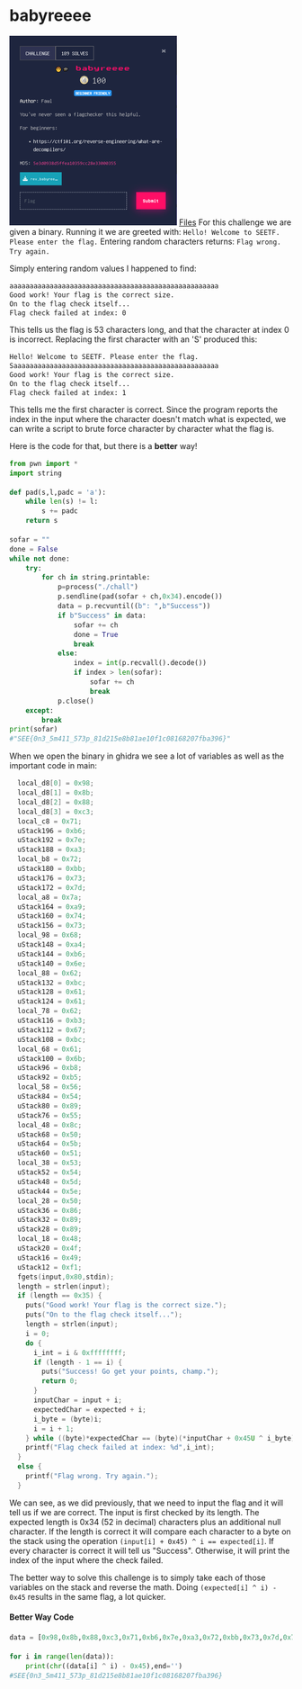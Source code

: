 # babyreeee

![chall](./Images/babyreeee.PNG)
[Files](./Files/rev_babyreeee.zip)
For this challenge we are given a binary. Running it we are greeted with:
`Hello! Welcome to SEETF. Please enter the flag.`
Entering random characters returns:
`Flag wrong. Try again.`

Simply entering random values I happened to find:

```
aaaaaaaaaaaaaaaaaaaaaaaaaaaaaaaaaaaaaaaaaaaaaaaaaaaa
Good work! Your flag is the correct size.
On to the flag check itself...
Flag check failed at index: 0
```

This tells us the flag is 53 characters long, and that the character at index 0 is incorrect. Replacing the first character with an 'S' produced this:

```
Hello! Welcome to SEETF. Please enter the flag.
Saaaaaaaaaaaaaaaaaaaaaaaaaaaaaaaaaaaaaaaaaaaaaaaaaaa
Good work! Your flag is the correct size.
On to the flag check itself...
Flag check failed at index: 1
```

This tells me the first character is correct. Since the program reports the index in the input where the character doesn't match what is expected, we can write a script to brute force character by character what the flag is.

Here is the code for that, but there is a **better** way!

```python
from pwn import *
import string

def pad(s,l,padc = 'a'):
    while len(s) != l:
        s += padc
    return s

sofar = ""
done = False
while not done:
    try:
        for ch in string.printable:
            p=process("./chall")
            p.sendline(pad(sofar + ch,0x34).encode())
            data = p.recvuntil((b": ",b"Success"))
            if b"Success" in data:
                sofar += ch
                done = True
                break
            else:
                index = int(p.recvall().decode())
                if index > len(sofar):
                    sofar += ch
                    break
            p.close()
    except:
        break
print(sofar)
#"SEE{0n3_5m411_573p_81d215e8b81ae10f1c08168207fba396}"
```

When we open the binary in ghidra we see a lot of variables as well as the important code in main:

```c
  local_d8[0] = 0x98;
  local_d8[1] = 0x8b;
  local_d8[2] = 0x88;
  local_d8[3] = 0xc3;
  local_c8 = 0x71;
  uStack196 = 0xb6;
  uStack192 = 0x7e;
  uStack188 = 0xa3;
  local_b8 = 0x72;
  uStack180 = 0xbb;
  uStack176 = 0x73;
  uStack172 = 0x7d;
  local_a8 = 0x7a;
  uStack164 = 0xa9;
  uStack160 = 0x74;
  uStack156 = 0x73;
  local_98 = 0x68;
  uStack148 = 0xa4;
  uStack144 = 0xb6;
  uStack140 = 0x6e;
  local_88 = 0x62;
  uStack132 = 0xbc;
  uStack128 = 0x61;
  uStack124 = 0x61;
  local_78 = 0x62;
  uStack116 = 0xb3;
  uStack112 = 0x67;
  uStack108 = 0xbc;
  local_68 = 0x61;
  uStack100 = 0x6b;
  uStack96 = 0xb8;
  uStack92 = 0xb5;
  local_58 = 0x56;
  uStack84 = 0x54;
  uStack80 = 0x89;
  uStack76 = 0x55;
  local_48 = 0x8c;
  uStack68 = 0x50;
  uStack64 = 0x5b;
  uStack60 = 0x51;
  local_38 = 0x53;
  uStack52 = 0x54;
  uStack48 = 0x5d;
  uStack44 = 0x5e;
  local_28 = 0x50;
  uStack36 = 0x86;
  uStack32 = 0x89;
  uStack28 = 0x89;
  local_18 = 0x48;
  uStack20 = 0x4f;
  uStack16 = 0x49;
  uStack12 = 0xf1;
  fgets(input,0x80,stdin);
  length = strlen(input);
  if (length == 0x35) {
    puts("Good work! Your flag is the correct size.");
    puts("On to the flag check itself...");
    length = strlen(input);
    i = 0;
    do {
      i_int = i & 0xffffffff;
      if (length - 1 == i) {
        puts("Success! Go get your points, champ.");
        return 0;
      }
      inputChar = input + i;
      expectedChar = expected + i;
      i_byte = (byte)i;
      i = i + 1;
    } while ((byte)*expectedChar == (byte)(*inputChar + 0x45U ^ i_byte));
    printf("Flag check failed at index: %d",i_int);
  }
  else {
    printf("Flag wrong. Try again.");
  }
```

We can see, as we did previously, that we need to input the flag and it will tell us if we are correct. The input is first checked by its length. The expected length is 0x34 (52 in decimal) characters plus an additional null character. If the length is correct it will compare each character to a byte on the stack using the operation `(input[i] + 0x45) ^ i == expected[i]`. If every character is correct it will tell us "Success". Otherwise, it will print the index of the input where the check failed.

The better way to solve this challenge is to simply take each of those variables on the stack and reverse the math. Doing `(expected[i] ^ i) - 0x45` results in the same flag, a lot quicker.

#### Better Way Code

```python
data = [0x98,0x8b,0x88,0xc3,0x71,0xb6,0x7e,0xa3,0x72,0xbb,0x73,0x7d,0x7a,0xa9,0x74,0x73,0x68,0xa4,0xb6,0x6e,0x62,0xbc,0x61,0x61,0x62,0xb3,0x67,0xbc,0x61,0x6b,0xb8,0xb5,0x56,0x54,0x89,0x55,0x8c,0x50,0x5b,0x51,0x53,0x54,0x5d,0x5e,0x50,0x86,0x89,0x89,0x48,0x4f,0x49,0xf1]

for i in range(len(data)):
    print(chr((data[i] ^ i) - 0x45),end='')
#SEE{0n3_5m411_573p_81d215e8b81ae10f1c08168207fba396}
```

